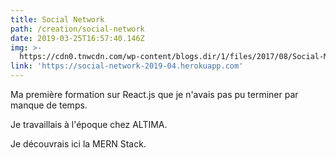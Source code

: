 ```yaml
---
title: Social Network
path: /creation/social-network
date: 2019-03-25T16:57:40.146Z
img: >-
  https://cdn0.tnwcdn.com/wp-content/blogs.dir/1/files/2017/08/Social-Media-Blockchain-Revolution-796x442.jpg
link: 'https://social-network-2019-04.herokuapp.com'
---
```

Ma première formation sur React.js que je n'avais pas pu terminer par manque de temps. 

Je travaillais à l'époque chez ALTIMA.

Je découvrais ici la MERN Stack.
